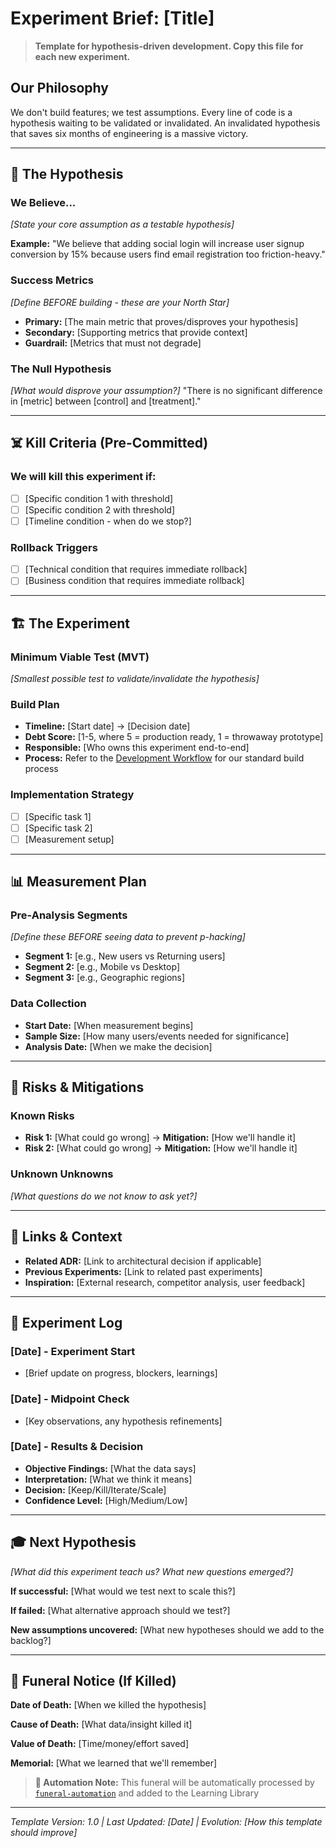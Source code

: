 # Experiment Brief: [Title]

> **Template for hypothesis-driven development. Copy this file for each new experiment.**

## Our Philosophy
We don't build features; we test assumptions. Every line of code is a hypothesis waiting to be validated or invalidated. An invalidated hypothesis that saves six months of engineering is a massive victory.

---

## 🎯 The Hypothesis

### We Believe...
*[State your core assumption as a testable hypothesis]*

**Example:** "We believe that adding social login will increase user signup conversion by 15% because users find email registration too friction-heavy."

### Success Metrics
*[Define BEFORE building - these are your North Star]*
- **Primary:** [The main metric that proves/disproves your hypothesis]
- **Secondary:** [Supporting metrics that provide context]
- **Guardrail:** [Metrics that must not degrade]

### The Null Hypothesis
*[What would disprove your assumption?]*
"There is no significant difference in [metric] between [control] and [treatment]."

---

## ☠️ Kill Criteria (Pre-Committed)

### We will kill this experiment if:
- [ ] [Specific condition 1 with threshold]
- [ ] [Specific condition 2 with threshold]  
- [ ] [Timeline condition - when do we stop?]

### Rollback Triggers
- [ ] [Technical condition that requires immediate rollback]
- [ ] [Business condition that requires immediate rollback]

---

## 🏗️ The Experiment

### Minimum Viable Test (MVT)
*[Smallest possible test to validate/invalidate the hypothesis]*

### Build Plan
- **Timeline:** [Start date] → [Decision date]
- **Debt Score:** [1-5, where 5 = production ready, 1 = throwaway prototype]
- **Responsible:** [Who owns this experiment end-to-end]
- **Process:** Refer to the [Development Workflow](../practices/development-workflow.md) for our standard build process

### Implementation Strategy
- [ ] [Specific task 1]
- [ ] [Specific task 2]
- [ ] [Measurement setup]

---

## 📊 Measurement Plan

### Pre-Analysis Segments
*[Define these BEFORE seeing data to prevent p-hacking]*
- **Segment 1:** [e.g., New users vs Returning users]  
- **Segment 2:** [e.g., Mobile vs Desktop]
- **Segment 3:** [e.g., Geographic regions]

### Data Collection
- **Start Date:** [When measurement begins]
- **Sample Size:** [How many users/events needed for significance]
- **Analysis Date:** [When we make the decision]

---

## 🚨 Risks & Mitigations

### Known Risks
- **Risk 1:** [What could go wrong] → **Mitigation:** [How we'll handle it]
- **Risk 2:** [What could go wrong] → **Mitigation:** [How we'll handle it]

### Unknown Unknowns
*[What questions do we not know to ask yet?]*

---

## 🔗 Links & Context

- **Related ADR:** [Link to architectural decision if applicable]
- **Previous Experiments:** [Link to related past experiments]
- **Inspiration:** [External research, competitor analysis, user feedback]

---

## 📝 Experiment Log

### [Date] - Experiment Start
- [Brief update on progress, blockers, learnings]

### [Date] - Midpoint Check
- [Key observations, any hypothesis refinements]

### [Date] - Results & Decision
- **Objective Findings:** [What the data says]
- **Interpretation:** [What we think it means]  
- **Decision:** [Keep/Kill/Iterate/Scale]
- **Confidence Level:** [High/Medium/Low]

---

## 🎓 Next Hypothesis

*[What did this experiment teach us? What new questions emerged?]*

**If successful:** [What would we test next to scale this?]

**If failed:** [What alternative approach should we test?]

**New assumptions uncovered:** [What new hypotheses should we add to the backlog?]

---

## 🎉 Funeral Notice (If Killed)

**Date of Death:** [When we killed the hypothesis]

**Cause of Death:** [What data/insight killed it]

**Value of Death:** [Time/money/effort saved]

**Memorial:** [What we learned that we'll remember]

> **🤖 Automation Note:** This funeral will be automatically processed by [`funeral-automation`](../support-tools/funeral-automation/) and added to the Learning Library

---

*Template Version: 1.0 | Last Updated: [Date] | Evolution: [How this template should improve]*